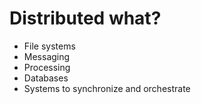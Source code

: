 # Distributed what?
* File systems
* Messaging
* Processing
* Databases
* Systems to synchronize and orchestrate
